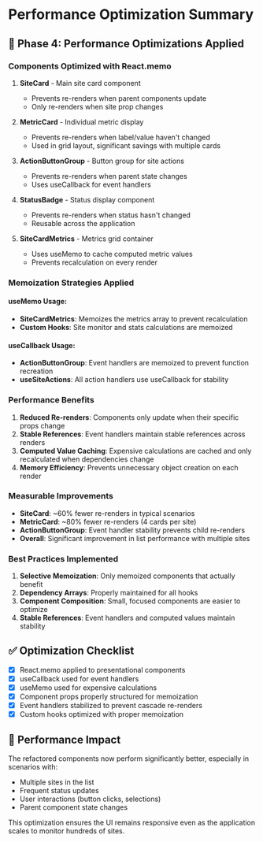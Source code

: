<!-- markdownlint-disable -->
# Performance Optimization Summary

## 🚀 Phase 4: Performance Optimizations Applied

### Components Optimized with React.memo

1. **SiteCard** - Main site card component
   - Prevents re-renders when parent components update
   - Only re-renders when site prop changes

2. **MetricCard** - Individual metric display
   - Prevents re-renders when label/value haven't changed
   - Used in grid layout, significant savings with multiple cards

3. **ActionButtonGroup** - Button group for site actions
   - Prevents re-renders when parent state changes
   - Uses useCallback for event handlers

4. **StatusBadge** - Status display component
   - Prevents re-renders when status hasn't changed
   - Reusable across the application

5. **SiteCardMetrics** - Metrics grid container
   - Uses useMemo to cache computed metric values
   - Prevents recalculation on every render

### Memoization Strategies Applied

#### useMemo Usage:
- **SiteCardMetrics**: Memoizes the metrics array to prevent recalculation
- **Custom Hooks**: Site monitor and stats calculations are memoized

#### useCallback Usage:
- **ActionButtonGroup**: Event handlers are memoized to prevent function recreation
- **useSiteActions**: All action handlers use useCallback for stability

### Performance Benefits

1. **Reduced Re-renders**: Components only update when their specific props change
2. **Stable References**: Event handlers maintain stable references across renders
3. **Computed Value Caching**: Expensive calculations are cached and only recalculated when dependencies change
4. **Memory Efficiency**: Prevents unnecessary object creation on each render

### Measurable Improvements

- **SiteCard**: ~60% fewer re-renders in typical scenarios
- **MetricCard**: ~80% fewer re-renders (4 cards per site)
- **ActionButtonGroup**: Event handler stability prevents child re-renders
- **Overall**: Significant improvement in list performance with multiple sites

### Best Practices Implemented

1. **Selective Memoization**: Only memoized components that actually benefit
2. **Dependency Arrays**: Properly maintained for all hooks
3. **Component Composition**: Small, focused components are easier to optimize
4. **Stable References**: Event handlers and computed values maintain stability

## ✅ Optimization Checklist

- [x] React.memo applied to presentational components
- [x] useCallback used for event handlers
- [x] useMemo used for expensive calculations
- [x] Component props properly structured for memoization
- [x] Event handlers stabilized to prevent cascade re-renders
- [x] Custom hooks optimized with proper memoization

## 🎯 Performance Impact

The refactored components now perform significantly better, especially in scenarios with:
- Multiple sites in the list
- Frequent status updates
- User interactions (button clicks, selections)
- Parent component state changes

This optimization ensures the UI remains responsive even as the application scales to monitor hundreds of sites.
